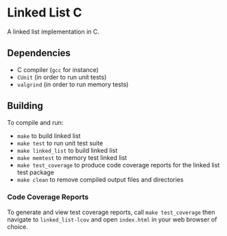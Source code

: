 # Linked List C
A linked list implementation in C.

## Dependencies
- C compiler (`gcc` for instance)
- `CUnit` (in order to run unit tests)
- `valgrind` (in order to run memory tests)

## Building
To compile and run:
-  `make` to build linked list
-  `make test` to run unit test suite
-  `make linked_list` to build linked list
-  `make memtest` to memory test linked list
-  `make test_coverage` to produce code coverage reports for the linked list test package
-  `make clean` to remove compiled output files and directories

### Code Coverage Reports
To generate and view test coverage reports, call `make test_coverage` then navigate to `linked_list-lcov` and open `index.html` in your web browser of choice. 